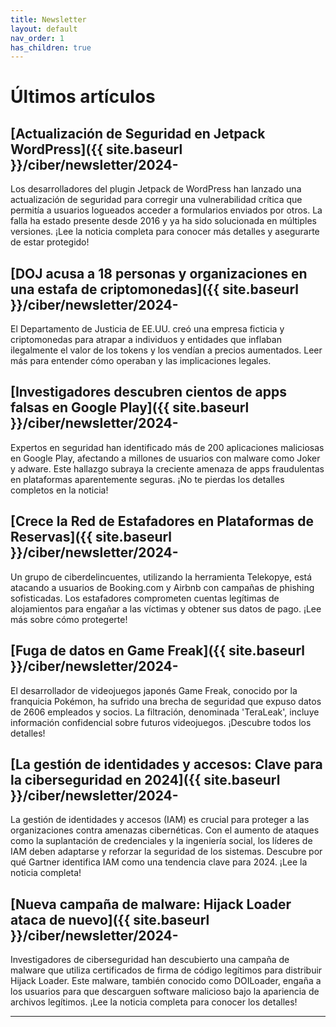 ```yaml
---
title: Newsletter
layout: default
nav_order: 1
has_children: true
---
```


# Últimos artículos

## [Actualización de Seguridad en Jetpack WordPress]({{ site.baseurl }}/ciber/newsletter/2024-

Los desarrolladores del plugin Jetpack de WordPress han lanzado una actualización de seguridad para corregir una vulnerabilidad crítica que permitía a usuarios logueados acceder a formularios enviados por otros. La falla ha estado presente desde 2016 y ya ha sido solucionada en múltiples versiones. ¡Lee la noticia completa para conocer más detalles y asegurarte de estar protegido!


## [DOJ acusa a 18 personas y organizaciones en una estafa de criptomonedas]({{ site.baseurl }}/ciber/newsletter/2024-

El Departamento de Justicia de EE.UU. creó una empresa ficticia y criptomonedas para atrapar a individuos y entidades que inflaban ilegalmente el valor de los tokens y los vendían a precios aumentados. Leer más para entender cómo operaban y las implicaciones legales.

## [Investigadores descubren cientos de apps falsas en Google Play]({{ site.baseurl }}/ciber/newsletter/2024-

Expertos en seguridad han identificado más de 200 aplicaciones maliciosas en Google Play, afectando a millones de usuarios con malware como Joker y adware. Este hallazgo subraya la creciente amenaza de apps fraudulentas en plataformas aparentemente seguras. ¡No te pierdas los detalles completos en la noticia!

## [Crece la Red de Estafadores en Plataformas de Reservas]({{ site.baseurl }}/ciber/newsletter/2024-
Un grupo de ciberdelincuentes, utilizando la herramienta Telekopye, está atacando a usuarios de Booking.com y Airbnb con campañas de phishing sofisticadas. Los estafadores comprometen cuentas legítimas de alojamientos para engañar a las víctimas y obtener sus datos de pago. ¡Lee más sobre cómo protegerte!

## [Fuga de datos en Game Freak]({{ site.baseurl }}/ciber/newsletter/2024-

El desarrollador de videojuegos japonés Game Freak, conocido por la franquicia Pokémon, ha sufrido una brecha de seguridad que expuso datos de 2606 empleados y socios. La filtración, denominada 'TeraLeak', incluye información confidencial sobre futuros videojuegos. ¡Descubre todos los detalles!

## [La gestión de identidades y accesos: Clave para la ciberseguridad en 2024]({{ site.baseurl }}/ciber/newsletter/2024-

La gestión de identidades y accesos (IAM) es crucial para proteger a las organizaciones contra amenazas cibernéticas. Con el aumento de ataques como la suplantación de credenciales y la ingeniería social, los líderes de IAM deben adaptarse y reforzar la seguridad de los sistemas. Descubre por qué Gartner identifica IAM como una tendencia clave para 2024. ¡Lee la noticia completa!

## [Nueva campaña de malware: Hijack Loader ataca de nuevo]({{ site.baseurl }}/ciber/newsletter/2024-

Investigadores de ciberseguridad han descubierto una campaña de malware que utiliza certificados de firma de código legítimos para distribuir Hijack Loader. Este malware, también conocido como DOILoader, engaña a los usuarios para que descarguen software malicioso bajo la apariencia de archivos legítimos. ¡Lee la noticia completa para conocer los detalles!

---
